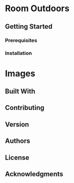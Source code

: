 # Room Outdoors


## Getting Started


### Prerequisites


### Installation


# Images 


## Built With


## Contributing


## Version


## Authors


## License


## Acknowledgments
